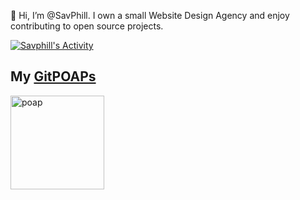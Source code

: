 👋 Hi, I’m @SavPhill. I own a small Website Design Agency and enjoy contributing to open source projects.

[![Savphill's Activity](https://activity-graph.herokuapp.com/graph?username=savphill&theme=dracula)](https://github.com/ashutosh00710/github-readme-activity-graph)

## My [GitPOAPs](https://www.gitpoap.io/)
<p><a href="https://www.gitpoap.io/gp/74"><img src="https://assets.poap.xyz/gitpoap-2022-ethereumorg-contributor-2022-logo-1649270203770.png"  alt="poap" height="150" width="150"></a> </p>
